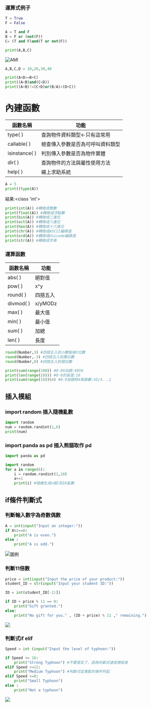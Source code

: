 ### 運算式例子
```python
T = True
F = False

A = T and F
B = F or (not(F))
C= (T and F)and(T or not(F))

print(A,B,C)
```
![AMI](https://cdn.discordapp.com/attachments/1096075575925416017/1324559489306984609/image.png?ex=677897a7&is=67774627&hm=52dfa68931c532de1ba1a7aca0533234a53cd498450d79a2f18d5159832fac53&)
```python
A,B,C,D = 10,20,30,40

print(A+D>=B+C)
print((A<B)and(C<D))
print((A+B)!=(C+D)or(B/A)>(D+C))
```
# 內建函數
|函數名稱|功能|
|-|-|
|type( )|查詢物件資料類型<-只有這常用|
|callable( )|檢查傳入參數是否為可呼叫資料類型|
|isinstance( )|判別傳入參數是否為物件實體|
|dir( )|查詢物件的方法與屬性使用方法|
|help( )|線上求助系統|
```python
A = 5
print((type(A))
```
結果:<class 'int'>
```python
print(int(A)) #轉換成整數
print(float(A)) #轉換成浮點數
print(bin(A)) #轉換成二進位
print(oct(A)) #轉換成八進位
print(hex(A)) #轉換成十六進位
print(chr(A)) #轉換成ASCII編碼值
print(ord(A)) #轉換成Unicode編碼值
print(str(A)) #轉換成字串
```
### 運算函數
|函數名稱|功能|
|-|-|
|abs( )|絕對值|
|pow( )|x^y|
|round( )|四捨五入|
|divmod( )|x/yMODz|
|max( )|最大值|
|min( )|最小值|
|sum( )|加總|
|len( )|長度|
```python
round(Number,3) #四捨五入到小數點後3位數
round(Number,-3) #四捨五入到萬位數
round(Number,0) #四捨五入到個位數

print(sum(range(100)) #0-99加總:4950
print(len(range(10))) #0-9的長度:10
print(sum(range(10))%4) #0-9加總除4取餘數:45/4...1
```
## 插入模組
### import random 插入隨機亂數
```python
import random
num = random.randint(1,6)
print(num)
```
### import panda as pd 插入熊貓取作 pd
```python
import panda as pd
```
```python
import random
for a in range(6):
    i = random.randint(1,10)
    a+=1
    print(i) #隨機生成a個1到10亂數
```
## if條件判斷式
### 判斷輸入數字為奇數偶數
```python
A = int(input("Input an integer:"))
if A%2==0:
    print("A is even.")
else :
    print("A is odd.")
```
![圖例](https://github.com/user-attachments/assets/57db590e-b285-49b5-9891-334052715804)
### 判斷11倍數
```python
price = int(input("Input the price of your product:"))
student_ID = str(input("Input your student ID:"))

ID = int(student_ID[-2:])

if ID + price % 11 == 0:
    print("Gift granted.")
else:
    print("No gift for you." , (ID + price) % 11 ," remaining.")
```
![](https://cdn.discordapp.com/attachments/1096075575925416017/1324596531831115838/image.png?ex=6778ba27&is=677768a7&hm=ba275fb9654a0dbbe1dac6e0aae57a71614b6bcfd6a7746be1757b156d0077f6&)
### 判斷式if elif
```python
Speed = int (input("Input the level of typhoon:"))

if Speed >= 16:
    print("Strong Typhoon") #不要寫反了，因為判斷式達成便結束
elif Speed >=12:
    print("Medium Typhoon") #判斷式從寬鬆的條件列起
elif Speed >=8:
    print("Small Typhoon")
else :
    print("Not a typhoon")
```
![](https://cdn.discordapp.com/attachments/1096075575925416017/1324616548131803156/image.png?ex=6778cccb&is=67777b4b&hm=ac2239c6789184c71a969cd5c232c80a421123d0e11771f40d543c729e4cf2b4&)
